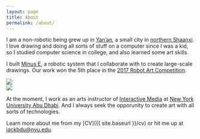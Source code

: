 ```yaml
---
layout: page
title: About
permalink: /about/
---
```


I am a non-robotic being grew up in [Yan’an](https://en.wikipedia.org/wiki/Yan%27an), a small city in [northern Shaanxi](https://en.wikipedia.org/wiki/Northern_Shaanxi). I love drawing and doing all sorts of stuff on a computer since I was a kid, so I studied computer science in college, and also learned some art skills.

I built [Minus E](http://minusetheartbot.me), a robotic system that I collaborate with to create large-scale drawings. Our work won the 5th place in the [2017 Robot Art Competition](https://robotart.org/2017-winners/).

<div class="clearfix">
  <div class="filter"><img class="about" src="{{ site.baseurl }}/media/about/wo.jpg" /></div>
  <div class="filter"><img class="about" src="{{ site.baseurl }}/media/about/wo.jpg" /></div>
</div>

At the moment, I work as an arts instructor of [Interactive Media](https://nyuad.nyu.edu/en/academics/divisions/arts-and-humanities/academic-programs/interactive-media.html) at [New York University Abu Dhabi](https://nyuad.nyu.edu/en/). And I always seek the opporunity to create art with all sorts of technologies.

Learn more about me from my [CV]({{ site.baseurl }}/cv) or hit me up at [jackbdu@nyu.edu](mailto:jackbdu@nyu.edu).
